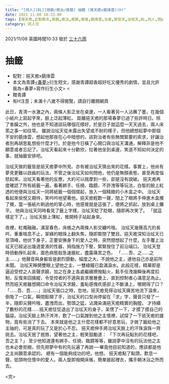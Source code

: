```yaml
---
title: "[同人][BL][挹藐/癒治/癒藐] 抽籤 (挹天癒x藐烽雲)(H)"
date: 2021-11-08 10:33:00
tags: [挹天癒,玄魁敇天,挹藐,癒治,癒藐,癒者,藐烽雲,治者,智玹天,治玹天,BL,同人,現pa,贈文,短篇]
category: 同人文
---
```


2021/11/08 英國時間10:33 發於 [三十六雨](http://www.36rain.com/read.php?tid=150027&page=2#3108703)

# 抽籤

- 配對：挹天癒x藐烽雲
- 本文為青譚[<春夢>](http://www.36rain.com/read.php?tid=150027)衍生短文，感謝青譚超香超好吃又優秀的劇情，並且允許我為<春夢>寫作衍生小文> <
- 贈青譚
- 有H注意；未滿十八歲不得閱覽，請自行離開網頁


此日，青清一水澈之內，兩條人影正坐在桌邊，一人看著另一人沾蘸了墨，在幾個小紙片上寫起字來，臉上泛起薄紅。
距離挹天癒的那場春夢已過了些許時日。除了害臊之外，他也是不知道該玩哪個花樣好，於是日子就這麼一天天過去，兩人床笫之事一如往常。
雖說治玹天從未露出失望或不耐的樣子，但他總想起夢中那個不安的藐烽雲，想起他那夜在心中暗想的，該對治者有些無關緊要的索求，好讓治者別再胡思亂想些什麼才行。於是他今日橫了心開口與治玹天溝通，解釋非是他不願意或者忘記了。治玹天看起來十分歡欣，拉著他坐到桌邊，笑道不知如何決定的事，就抽籤安排吧。

<!--more-->

治玹天做的籤皆是挹天癒夢中所見、亦有被治玹天猜出來的花樣。事實上，他尚有夢見更難以啟齒的玩法，不管之後治玹天如何問他，他仍是無顏表態，甚至再度惱怒起來。治玹天看著他的反應，大約可以揣摩到一些，卻是沒有說破。
挹天癒再度確認了所有紙籤一遍，看著綁手、任撓、臨鏡、不許洩等等玩法，白皙的臉上紅透的他便與治玹天一同將紙籤一個個摺起，放入一個精緻的小木盒之中。
治玹天看起來愉悅又期待，笑吟吟地望著他。挹天癒輕歎一聲，閉上了眼將手伸進木盒攪了攪，當一張紙片刷過他的掌心時，他感覺就是這張了，便將之抓起，放到桌上攤平。
他與治玹天同時看見了籤上字樣，治玹天眨了眨眼，隨即再次笑了。
「就這樣定下了。」治玹天臉上薄紅，推開椅子站起身來。


夜裡，紅燭融融，滿室春色，床帳之內兩條人影交纏吟哦。
治玹天幾聲高亢的長吟，重重喘息不止，翠綠的眼珠上翻失焦，隨即緊閉了雙目。挹天癒深知治玹天已至頂峰，他伏下身子，正要安撫身下的愛人之時，突然間想起了什麼，左手覆上治玹天已經泌出幾道愛液的性器，拇指施力下壓，緊緊按住了前沿端口。
治玹天登時扭動掙扎起來，面色病態般急速脹紅，盡露痛苦之色。
「……吾、之……之主……」他聲音與身軀皆是劇烈顫動，幅度之大，不說他之主，連他自己亦是前所未聞。
治玹天睜開雙眼上望他之主，一雙綠瞳已盈滿淚水。此般花樣，精華即是逼迫受控之人哀聲求饒，加之在身上各處繼續撩撥點火，鬆手任洩幾瞬後再度扣制，反復來回擒縱，令受控者的不適與哀求層層疊上，直到控制者心滿意足為止。然而挹天癒雖想開口命令治玹天求饒，羞恥感愧疚感卻上不斷湧上，哪開得了口？
「……吾、吾……」治玹天張口之時，忽地，挹天癒見得治玹天痛苦地流下淚來，倒吸了一口氣，瞬間鬆開了手，治玹天的口型尚停留在「求」字，聲音只發了一半，隨即尖聲吟哦，盡洩而出，勢頭之猛，沾濺染滿挹天癒精實的胸膛。
才持續了數秒的花樣……挹天癒怔怔退出了治玹天的身子，呆愣了一下，才摸了摸自己的腦袋。治玹天臉上熱汗涔涔，歎了一口氣蹭到他之主懷裡，試探了一下挹天癒的雄物，竟有些消了下去。
本來就是他之主什麼花樣都不好意思玩，才做了籤給他之主抽的，可是真的玩了又是於心不忍。
挹天癒伸手將治玹天臉上的汗珠淚珠一齊挑去。治玹天抿了抿唇，望著他之主，輕笑鼓勵道：
「下次再玩點別的花樣吧，吾之主？」
至少他知道還有綁手、任撓、臨鏡等等，雖說夢中沒有的玩法他之主也未必會拒絕，但先把夢中有的先玩遍了再說──畢竟他目前知道的，應該都是他之主尚願意承認的。
總有一個能夠成功的吧，他想。
挹天癒點了點頭，歎息一聲，低頭吻住懷中的愛人。兩人旋即撥開床帳，簡單披起裡衣，攜手朝沐浴之所而去。

<完>
